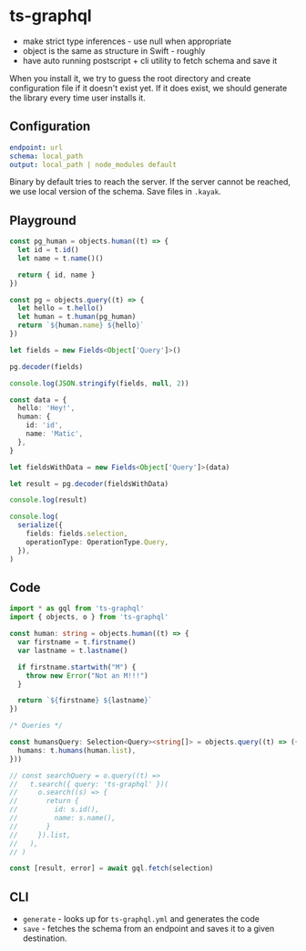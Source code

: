 # ts-graphql

- make strict type inferences - use null when appropriate
- object is the same as structure in Swift - roughly
- have auto running postscript + cli utility to fetch schema and save it

When you install it, we try to guess the root directory and create configuration file if it doesn't exist yet.
If it does exist, we should generate the library every time user installs it.

## Configuration

```yml
endpoint: url
schema: local_path
output: local_path | node_modules default
```

Binary by default tries to reach the server. If the server cannot be reached, we use local version of the schema. Save files in `.kayak`.

## Playground

```ts
const pg_human = objects.human((t) => {
  let id = t.id()
  let name = t.name()()

  return { id, name }
})

const pg = objects.query((t) => {
  let hello = t.hello()
  let human = t.human(pg_human)
  return `${human.name} ${hello}`
})

let fields = new Fields<Object['Query']>()

pg.decoder(fields)

console.log(JSON.stringify(fields, null, 2))

const data = {
  hello: 'Hey!',
  human: {
    id: 'id',
    name: 'Matic',
  },
}

let fieldsWithData = new Fields<Object['Query']>(data)

let result = pg.decoder(fieldsWithData)

console.log(result)

console.log(
  serialize({
    fields: fields.selection,
    operationType: OperationType.Query,
  }),
)
```

## Code

```ts
import * as gql from 'ts-graphql'
import { objects, o } from 'ts-graphql'

const human: string = objects.human((t) => {
  var firstname = t.firstname()
  var lastname = t.lastname()

  if firstname.startwith("M") {
    throw new Error("Not an M!!!")
  }

  return `${firstname} ${lastname}`
})

/* Queries */

const humansQuery: Selection<Query><string[]> = objects.query((t) => ({
  humans: t.humans(human.list),
}))

// const searchQuery = o.query((t) =>
//   t.search({ query: 'ts-graphql' })(
//     o.search((s) => {
//       return {
//         id: s.id(),
//         name: s.name(),
//       }
//     }).list,
//   ),
// )

const [result, error] = await gql.fetch(selection)
```

## CLI

- `generate` - looks up for `ts-graphql.yml` and generates the code
- `save` - fetches the schema from an endpoint and saves it to a given destination.
